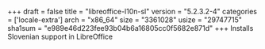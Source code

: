 +++
draft = false
title = "libreoffice-l10n-sl"
version = "5.2.3.2-4"
categories = ['locale-extra']
arch = "x86_64"
size = "3361028"
usize = "29747715"
sha1sum = "e989e46d223fee93b04b6a16805cc0f5682e871d"
+++
Installs Slovenian support in LibreOffice